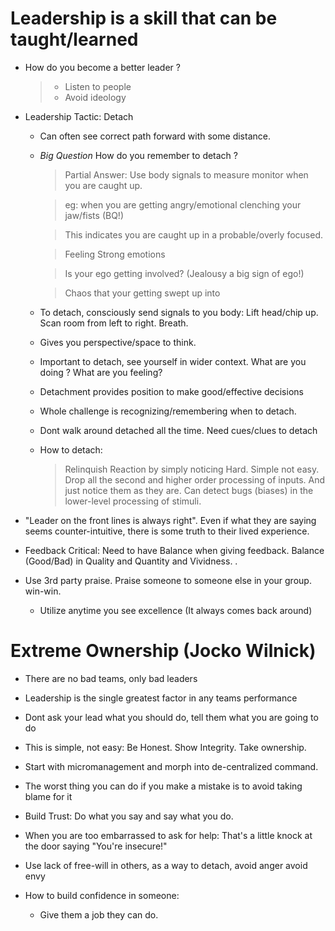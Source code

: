 
# Leadership is a skill that can be taught/learned

- How do you become a better leader ? 
   >   - Listen to people
   >   - Avoid ideology 

- Leadership Tactic: Detach
  
   - Can often see correct path forward with some distance.
   - *Big Question* How do you remember to detach ? 
       > Partial Answer: Use body signals to measure monitor when you are caught up. 

       > eg: when you are getting angry/emotional clenching your jaw/fists (BQ!)

       > This indicates you are caught up in a probable/overly focused.

       > Feeling Strong emotions

       > Is your ego getting involved? (Jealousy a big sign of ego!)

       > Chaos that your getting swept up into
   - To detach, consciously send signals to you body: Lift head/chip up. Scan room from left to right. Breath. 
   - Gives you perspective/space to think.
   - Important to detach, see yourself in wider context. What are you doing ? What are you feeling?
   - Detachment provides position to make good/effective decisions
   - Whole challenge is recognizing/remembering when to detach.
   - Dont walk around detached all the time. Need cues/clues to detach
   - How to detach: 
      > Relinquish Reaction by simply noticing
      > Hard. Simple not easy. Drop all the second and higher order processing of inputs. 
      > And just notice them as they are. Can detect bugs (biases) in the lower-level processing of stimuli.



- "Leader on the front lines is always right". Even if what they are saying seems counter-intuitive, there is some truth to their lived experience.


- Feedback Critical: Need to have Balance when giving feedback. Balance (Good/Bad) in Quality and Quantity and Vividness. .

- Use 3rd party praise. Praise someone to someone else in your group.  win-win.
  - Utilize anytime you see excellence (It always comes back around)


# Extreme Ownership (Jocko Wilnick) 
  - There are no bad teams, only bad leaders
  - Leadership is the single greatest factor in any teams performance
  - Dont ask your lead what you should do, tell them what you are going to do
  - This is simple, not easy: Be Honest. Show Integrity. Take ownership.
  - Start with micromanagement and morph into de-centralized command.
  - The worst thing you can do if you make a mistake is to avoid taking blame for it
  - Build Trust: Do what you say and say what you do.
  - When you are too embarrassed to ask for help: That's a little knock at the door saying "You're insecure!"

- Use lack of free-will in others, as a way to detach, avoid anger avoid envy

- How to build confidence in someone:
   - Give them a job they can do. 